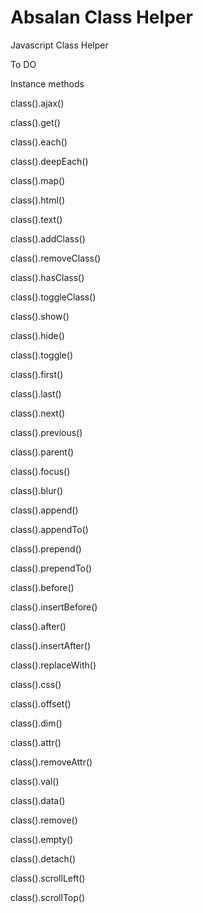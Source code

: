 # Absalan Class Helper
Javascript Class Helper


To DO

Instance methods

class().ajax()

class().get()

class().each()

class().deepEach()

class().map()

class().html()

class().text()

class().addClass()

class().removeClass()

class().hasClass()

class().toggleClass()

class().show()

class().hide()

class().toggle()

class().first()

class().last()

class().next()

class().previous()

class().parent()

class().focus()

class().blur()

class().append()

class().appendTo()

class().prepend()

class().prependTo()

class().before()

class().insertBefore()

class().after()

class().insertAfter()

class().replaceWith()

class().css()

class().offset()

class().dim()

class().attr()

class().removeAttr()

class().val()

class().data()

class().remove()

class().empty()

class().detach()

class().scrollLeft()

class().scrollTop()
